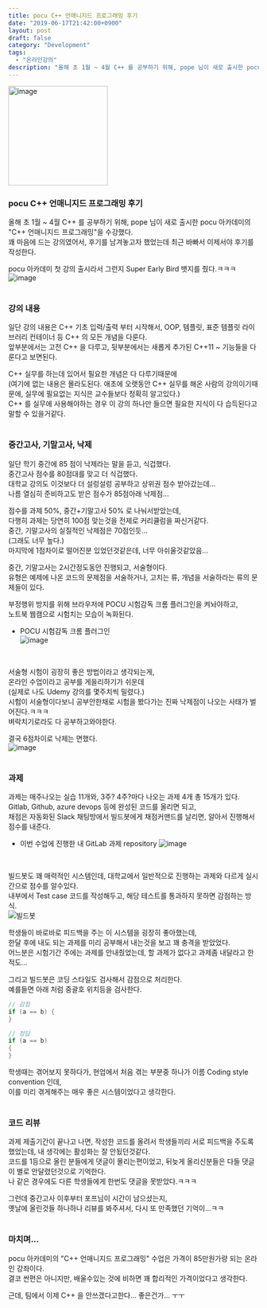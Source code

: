 ```yaml
---
title: pocu C++ 언매니지드 프로그래밍 후기
date: "2019-06-17T21:42:00+0900"
layout: post
draft: false
category: "Development"
tags:
  - "온라인강의"
description: "올해 초 1월 ~ 4월 C++ 를 공부하기 위해, pope 님이 새로 출시한 pocu 아카데미의 \"C++ 언매니지드 프로그래밍\"을 수강했다."
---
```


<img src="https://user-images.githubusercontent.com/19223089/59605347-8ca87080-9149-11e9-92cc-74a0546bb5a4.png" alt="image" width="200"/>

### pocu C++ 언매니지드 프로그래밍 후기
올해 초 1월 ~ 4월 C++ 를 공부하기 위해, pope 님이 새로 출시한 pocu 아카데미의 "C++ 언매니지드 프로그래밍"을 수강했다.<br/>
꽤 마음에 드는 강의였어서, 후기를 남겨놓고자 했었는데 최근 바빠서 이제서야 후기를 작성한다.<br/>

pocu 아카데미 첫 강의 출시라서 그런지 Super Early Bird 뱃지를 줬다.ㅋㅋㅋ<br/>
![image](https://user-images.githubusercontent.com/19223089/59606386-f4f85180-914b-11e9-9cd8-170f0dd90cf5.png)
<br/>
<br/>

### 강의 내용
일단 강의 내용은 C++ 기초 입력/출력 부터 시작해서, OOP, 템플릿, 표준 템플릿 라이브러리 컨테이너 등 C++ 의 모든 개념을 다룬다.<br/>
앞부분에서는 고전 C++ 을 다루고, 뒷부분에서는 새롭게 추가된 C++11 ~ 기능들을 다룬다고 보면된다.<br/>

C++ 실무를 하는데 있어서 필요한 개념은 다 다루기때문에<br/>
(여기에 없는 내용은 몰라도된다. 애초에 오랫동안 C++ 실무를 해온 사람의 강의이기때문에, 실무에 필요없는 지식은 교수들보다 정확히 알고있다.)<br/>
C++ 를 실무에 사용해야하는 경우 이 강의 하나만 들으면 필요한 지식이 다 습득된다고 말할 수 있을거같다.
<br/>
<br/>

### 중간고사, 기말고사, 낙제
일단 학기 중간에 85 점이 낙제라는 말을 듣고, 식겁했다.<br/>
중간고사 점수를 80점대를 맞고 더 식겁했다.<br/>
대학교 강의도 이것보다 더 설렁설렁 공부하고 상위권 점수 받아갔는데...<br/>
나름 열심히 준비하고도 받은 점수가 85점아래 낙제점...<br/>

점수를 과제 50%, 중간+기말고사 50% 로 나눠서받았는데,<br/>
다행히 과제는 당연히 100점 맞는것을 전제로 커리큘럼을 짜신거같다.<br/>
중간, 기말고사의 실질적인 낙제점은 70점인듯...<br/>
(그래도 너무 높다.)<br/>
마지막에 1점차이로 떨어진분 있었던것같은데, 너무 아쉬울것같았음...

중간, 기말고사는 2시간정도동안 진행되고, 서술형이다.<br/>
유형은 예제에 나온 코드의 문제점을 서술하거나, 고치는 류, 개념을 서술하라는 류의 문제들이 있다.<br/>

부정행위 방지를 위해 브라우저에 POCU 시험감독 크롬 플러그인을 켜놔야하고,<br/>
노트북 웹캠으로 시험치는 모습이 녹화된다.<br/>

- POCU 시험감독 크롬 플러그인<br/>
![image](https://user-images.githubusercontent.com/19223089/59606688-bca54300-914c-11e9-938c-a865e15a3504.png)
<br/>

서술형 시험이 굉장히 좋은 방법이라고 생각되는게,<br/>
온라인 수업이라고 공부를 게을리하기가 쉬운데<br/>
(실제로 나도 Udemy 강의를 몇주치씩 밀렸다.)<br/>
시험이 서술형이다보니 공부안한채로 시험을 봤다가는 진짜 낙제점이 나오는 사태가 벌어진다.ㅋㅋㅋ<br/>
벼락치기로라도 다 공부하고와야한다.

결국 6점차이로 낙제는 면했다.<br/>
![image](https://user-images.githubusercontent.com/19223089/59606410-03466d80-914c-11e9-8d35-4d12b50686cf.png)
<br/>
<br/>


### 과제
과제는 매주나오는 실습 11개와, 3주? 4주?마다 나오는 과제 4개 총 15개가 있다.<br/>
Gitlab, Github, azure devops 등에 완성된 코드를 올리면 되고,<br/>
채점은 자동화된 Slack 채팅방에서 빌드봇에게 채점커맨드를 날리면, 알아서 진행해서 점수를 내준다.<br/>

- 이번 수업에 진행한 내 GitLab 과제 repository
![image](https://user-images.githubusercontent.com/19223089/59607363-31c54800-914e-11e9-8d98-0c8761c5dc83.png)
<br/>

빌드봇도 꽤 매력적인 시스템인데, 대학교에서 일반적으로 진행하는 과제와 다르게 실시간으로 점수를 알수있다.<br/>
내부에서 Test case 코드를 작성해두고, 해당 테스트를 통과하지 못하면 감점하는 방식.<br/>
![빌드봇](https://user-images.githubusercontent.com/19223089/59608467-5a4e4180-9150-11e9-814a-0f01ef063ab0.png)
<br/>

학생들이 바로바로 피드백을 주는 이 시스템을 굉장히 좋아했는데,<br/>
한달 후에 내도 되는 과제를 미리 공부해서 내는것을 보고 꽤 충격을 받았었다.<br/>
어느분은 시험기간 주에는 과제를 안내줬었는데, 할 과제가 없다고 과제좀 내달라고 한적도...<br/> 

그리고 빌드봇은 코딩 스타일도 검사해서 감점으로 처리한다.<br/>
예를들면 아래 처럼 중괄호 위치등을 검사한다.<br/>
```cpp
// 감점
if (a == b) {
}

// 정답
if (a == b)
{
}
```

학생때는 겪어보지 못하다가, 현업에서 처음 겪는 부분중 하나가 이름 Coding style convention 인데,<br/>
이를 미리 겪게해주는 매우 좋은 시스템이었다고 생각한다.
<br/>
<br/>

### 코드 리뷰
과제 제출기간이 끝나고 나면, 작성한 코드를 올려서 학생들끼리 서로 피드백을 주도록했었는데, 내 생각에는 활성화는 잘 안됬던것같다.<br/>
코드를 1등으로 올린 분들에게 댓글이 몰리는편이었고, 뒤늦게 올리신분들은 다들 댓글이 별로 안달렸던것으로 기억한다.<br/>
나 같은 경우에도 다른 학생들에게 한번도 댓글을 못받았다.ㅋㅋㅋ

그런데 중간고사 이후부터 포프님이 시간이 남으셨는지,<br/>
옛날에 올린것들 하나하나 리뷰를 봐주셔서, 다시 또 만족했던 기억이...ㅋㅋ
<br/>
<br/>

### 마치며...
pocu 아카데미의 "C++ 언매니지드 프로그래밍" 수업은 가격이 85만원가량 되는 온라인 강좌이다.<br/>
결코 싼편은 아니지만, 배울수있는 것에 비하면 꽤 합리적인 가격이었다고 생각한다.<br/>

근데, 팀에서 이제 C++ 을 안쓰겠다고한다... 좋은건가... ㅜㅜ
